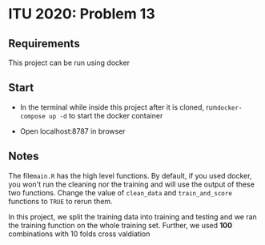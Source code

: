 # ITU 2020: Problem 13

## Requirements

This project can be run using docker


## Start

- In the terminal while inside this project after it is cloned, run`docker-compose up -d` to start the docker container

- Open localhost:8787 in browser

## Notes

The file`main.R`  has the high level functions. By default, if you used docker, you won't run the cleaning nor the training and will use the output of these two functions. Change the value of `clean_data` and `train_and_score` functions to `TRUE` to rerun them. 

In this project, we split the training data into  training and testing and we ran the training function on the whole training set. Further, we used **100** combinations with 10 folds cross valdiation 





